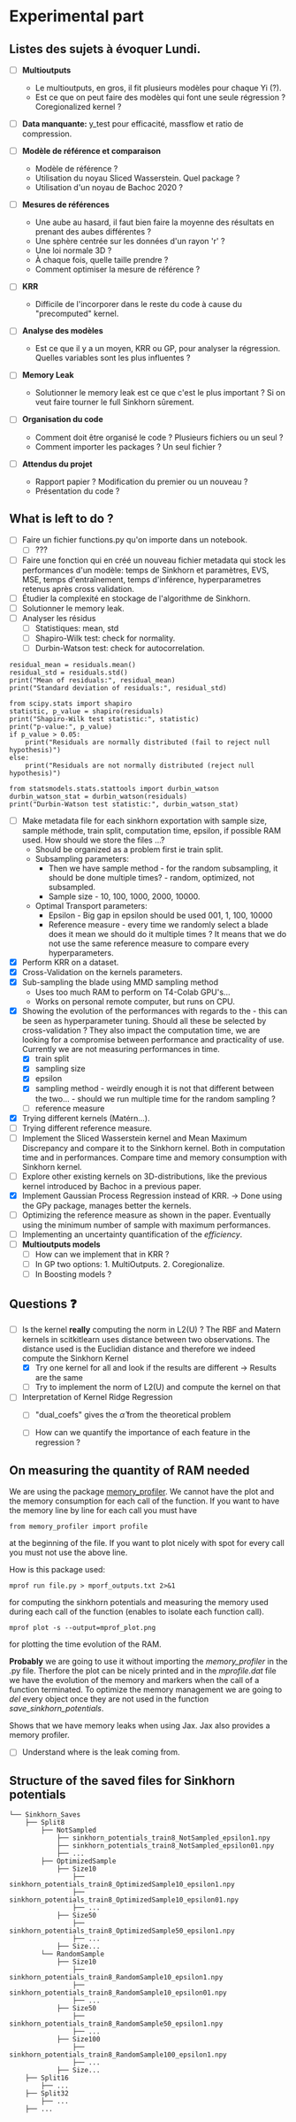 # Experimental part

## Listes des sujets à évoquer Lundi.

- [ ] **Multioutputs**
  - Le multioutputs, en gros, il fit plusieurs modèles pour chaque Yi (?).
  - Est ce que on peut faire des modèles qui font une seule régression ? Coregionalized kernel ?

- [ ] **Data manquante:** y_test pour efficacité, massflow et ratio de compression.

- [ ] **Modèle de référence et comparaison**
  - Modèle de référence ?
  - Utilisation du noyau Sliced Wasserstein. Quel package ?
  - Utilisation d'un noyau de Bachoc 2020 ?

- [ ] **Mesures de références**
  - Une aube au hasard, il faut bien faire la moyenne des résultats en prenant des aubes différentes ?
  - Une sphère centrée sur les données d'un rayon 'r' ? 
  - Une loi normale 3D ?
  - À chaque fois, quelle taille prendre ?
  - Comment optimiser la mesure de référence ?
     
- [ ] **KRR**
  - Difficile de l'incorporer dans le reste du code à cause du "precomputed" kernel. 

- [ ] **Analyse des modèles**
  - Est ce que il y a un moyen, KRR ou GP, pour analyser la régression. Quelles variables sont les plus influentes ?

- [ ] **Memory Leak**
  - Solutionner le memory leak est ce que c'est le plus important ? Si on veut faire tourner le full Sinkhorn sûrement.

- [ ] **Organisation du code**
  - Comment doit être organisé le code ? Plusieurs fichiers ou un seul ?
  - Comment importer les packages ? Un seul fichier ?

- [ ] **Attendus du projet**
  - Rapport papier ? Modification du premier ou un nouveau ?
  - Présentation du code ? 


## What is left to do ?
- [ ] Faire un fichier functions.py qu'on importe dans un notebook.
  - [ ] ???
- [ ] Faire une fonction qui en créé un nouveau fichier metadata qui stock les performances d'un modèle: temps de Sinkhorn et paramètres, EVS, MSE, temps d'entraînement, temps d'inférence, hyperparametres retenus après cross validation. 
- [ ] Étudier la complexité en stockage de l'algorithme de Sinkhorn. 
- [ ] Solutionner le memory leak.
- [ ] Analyser les résidus
  - [ ] Statistiques: mean, std
  - [ ] Shapiro-Wilk test: check for normality.
  - [ ] Durbin-Watson test: check for autocorrelation.

```
residual_mean = residuals.mean()
residual_std = residuals.std()
print("Mean of residuals:", residual_mean)
print("Standard deviation of residuals:", residual_std)

from scipy.stats import shapiro
statistic, p_value = shapiro(residuals)
print("Shapiro-Wilk test statistic:", statistic)
print("p-value:", p_value)
if p_value > 0.05:
    print("Residuals are normally distributed (fail to reject null hypothesis)")
else:
    print("Residuals are not normally distributed (reject null hypothesis)")

from statsmodels.stats.stattools import durbin_watson
durbin_watson_stat = durbin_watson(residuals)
print("Durbin-Watson test statistic:", durbin_watson_stat)
```


- [ ] Make metadata file for each sinkhorn exportation with sample size, sample méthode, train split, computation time, epsilon, if possible RAM used. How should we store the files ...?
  - Should be organized as a problem first ie train split.
  - Subsampling parameters:
    - Then we have sample method - for the random subsampling, it should be done multiple times? - random, optimized, not subsampled.
    - Sample size - 10, 100, 1000, 2000, 10000.
  - Optimal Transport parameters:
    - Epsilon - Big gap in epsilon should be used 001, 1, 100, 10000
    - Reference measure - every time we randomly select a blade does it mean we should do it multiple times ? It means that we do not use the same reference measure to compare every hyperparameters. 
- [x] Perform KRR on a dataset.
- [x] Cross-Validation on the kernels parameters.
- [x] Sub-sampling the blade using MMD sampling method
  - Uses too much RAM to perform on T4-Colab GPU's...
  - Works on personal remote computer, but runs on CPU.
- [x] Showing the evolution of the performances with regards to the - this can be seen as hyperparameter tuning. Should all these be selected by cross-validation ? They also impact the computation time, we are looking for a compromise between performance and practicality of use. Currently we are not measuring performances in time.
  - [x] train split
  - [x] sampling size
  - [x] epsilon
  - [x] sampling method - weirdly enough it is not that different between the two... - should we run multiple time for the random sampling ?
  - [ ] reference measure
- [x] Trying different kernels (Matérn...).
- [ ] Trying different reference measure.
- [ ] Implement the Sliced Wasserstein kernel and Mean Maximum Discrepancy and compare it to the Sinkhorn kernel. Both in computation time and in performances. Compare time and memory consumption with Sinkhorn kernel.
- [ ] Explore other existing kernels on 3D-distributions, like the previous kernel introduced by Bachoc in a previous paper.
- [x] Implement Gaussian Process Regression instead of KRR. -> Done using the GPy package, manages better the kernels.
- [ ] Optimizing the reference measure as shown in the paper. Eventually using the minimum number of sample with maximum performances.
- [ ] Implementing an uncertainty quantification of the *efficiency*.
- [ ] **Multioutputs models**
  - [ ] How can we implement that in KRR ?
  - [ ] In GP two options: 1. MultiOutputs. 2. Coregionalize.
  - [ ] In Boosting models ?

## Questions ❓
- [ ] Is the kernel **really** computing the norm in L2(U) ? The RBF and Matern kernels in scitkitlearn uses distance between two observations. The distance used is the Euclidian distance and therefore we indeed compute the Sinkhorn Kernel
  - [x] Try one kernel for all and look if the results are different -> Results are the same
  - [ ] Try to implement the norm of L2(U) and compute the kernel on that
- [ ] Interpretation of Kernel Ridge Regression
  - [ ] "dual_coefs" gives the $\hat{\alpha}$ from the theoretical problem
  - [ ] How can we quantify the importance of each feature in the regression ?


## On measuring the quantity of RAM needed
We are using the package [memory_profiler](https://github.com/pythonprofilers/memory_profiler/tree/master). 
We cannot have the plot and the memory consumption for each call of the function.
If you want to have the memory line by line for each call you must have
```
from memory_profiler import profile
```
at the beginning of the file.
If you want to plot nicely with spot for every call you must not use the above line.

How is this package used:
```
mprof run file.py > mporf_outputs.txt 2>&1
```
for computing the sinkhorn potentials and measuring the memory used during each call of the function (enables to isolate each function call).
```
mprof plot -s --output=mprof_plot.png
```
for plotting the time evolution of the RAM.

**Probably** we are going to use it without importing the *memory_profiler* in the .py file. Therfore the plot can be nicely printed and in the *mprofile.dat* file we have the evolution of the memory and markers when the call of a function terminated. To optimize the memory management we are going to *del* every object once they are not used in the function *save_sinkhorn_potentials*.

Shows that we have memory leaks when using Jax. Jax also provides a memory profiler.
- [ ] Understand where is the leak coming from.

## Structure of the saved files for Sinkhorn potentials

```
└── Sinkhorn_Saves
    ├── Split8
        ├── NotSampled
            ├── sinkhorn_potentials_train8_NotSampled_epsilon1.npy
            ├── sinkhorn_potentials_train8_NotSampled_epsilon01.npy
            ├── ...
        ├── OptimizedSample
            ├── Size10
                ├── sinkhorn_potentials_train8_OptimizedSample10_epsilon1.npy
                ├── sinkhorn_potentials_train8_OptimizedSample10_epsilon01.npy
                ├── ...
            ├── Size50
                ├── sinkhorn_potentials_train8_OptimizedSample50_epsilon1.npy
                ├── ...
            ├── Size...
        └── RandomSample
            ├── Size10
                ├── sinkhorn_potentials_train8_RandomSample10_epsilon1.npy
                ├── sinkhorn_potentials_train8_RandomSample10_epsilon01.npy
                ├── ...
            ├── Size50
                ├── sinkhorn_potentials_train8_RandomSample50_epsilon1.npy
                ├── ...
            ├── Size100
                ├── sinkhorn_potentials_train8_RandomSample100_epsilon1.npy
                ├── ...
            ├── Size...
    ├── Split16
        ├── ...
    ├── Split32
        ├── ...
    ├── ...

```

